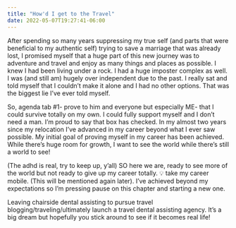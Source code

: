 ```yaml
---
title: "How'd I get to the Travel"
date: 2022-05-07T19:27:41-06:00
---
```



After spending so many years suppressing my true self  (and parts that were beneficial to my authentic self) trying to save a marriage that was already lost, I promised myself that a huge part of this new journey was to adventure and travel and enjoy as many things and places as possible. I knew I had been living under a rock. I had a huge imposter complex as well. I was (and still am) hugely over independent due to the past. I really sat and told myself that I couldn’t make it alone and I had no other options. That was the biggest lie I’ve ever told myself.  

So, agenda tab #1- prove to him and everyone but especially ME- that I could survive totally on my own. I could fully support myself and I don’t need a man. I’m proud to say that box has checked. In my almost two years since my relocation I’ve advanced in my career beyond what I ever saw possible. My initial goal of proving myself in my career has been achieved. While there’s huge room for growth, I want to see the world while there’s still a world to see!  

(The adhd is real, try to keep up, y’all) SO here we are, ready to see more of the world but not ready to give up my career totally. 💡 take my career mobile. (This will be mentioned again later). I’ve achieved beyond my expectations so I’m pressing pause on this chapter and starting a new one.  

Leaving chairside dental assisting to pursue travel blogging/traveling/ultimately launch a travel dental assisting agency. It’s a big dream but hopefully you stick around to see if it becomes real life!  